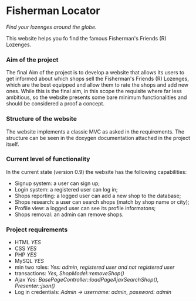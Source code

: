 Fisherman Locator
=================
*Find your lozenges around the globe.*

This website helps you fo find the famous Fisherman's Friends (R) Lozenges.

### Aim of the project
The final Aim of the project is to develop a website that allows its users to get informed about which shops sell the Fisherman's Friends (R) Lozenges,
which are the best equipped and allow them to rate the shops and add new 
ones. While this is the final aim, in this scope the requisite where far less ambitious, so the website presents some bare minimum functionalities and should be considered a proof a concept.

### Structure of the website
The website implements a classic MVC as asked in the requirements. The structure can be seen in the doxygen documentation attached in the project itself.

### Current level of functionality
In the current state (version 0.9) the website has the following capabilities:

- Signup system: a user can sign up;
- Login system: a registered user can log in;
- Shops reporting: a logged user can add a new shop to the database;
- Shops research: a user can search shops (match by shop name or city);
- Profile view: a logged user can see its profile informatons;
- Shops removal: an admin can remove shops.

### Project requirements

- HTML *YES*
- CSS *YES*
- PHP *YES*
- MySQL *YES*
- min two roles: *Yes: admin, registered user and not registered user*
- transactions: *Yes, ShopModel::removeShop()*
- Ajax *Yes: BasePageController::loadPageAjaxSearchShop(), Presenter::json()*
- Log in credentials: *Admin -> username: admin, password: admin*

